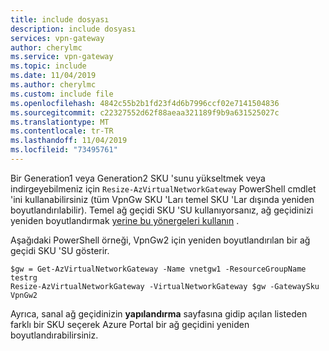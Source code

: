 ```yaml
---
title: include dosyası
description: include dosyası
services: vpn-gateway
author: cherylmc
ms.service: vpn-gateway
ms.topic: include
ms.date: 11/04/2019
ms.author: cherylmc
ms.custom: include file
ms.openlocfilehash: 4842c55b2b1fd23f4d6b7996ccf02e7141504836
ms.sourcegitcommit: c22327552d62f88aeaa321189f9b9a631525027c
ms.translationtype: MT
ms.contentlocale: tr-TR
ms.lasthandoff: 11/04/2019
ms.locfileid: "73495761"
---
```

Bir Generation1 veya Generation2 SKU 'sunu yükseltmek veya indirgeyebilmeniz için `Resize-AzVirtualNetworkGateway` PowerShell cmdlet 'ini kullanabilirsiniz (tüm VpnGw SKU 'Ları temel SKU 'Lar dışında yeniden boyutlandırılabilir). Temel ağ geçidi SKU 'SU kullanıyorsanız, ağ geçidinizi yeniden boyutlandırmak [yerine bu yönergeleri kullanın](../articles/vpn-gateway/vpn-gateway-about-skus-legacy.md#resize) .

Aşağıdaki PowerShell örneği, VpnGw2 için yeniden boyutlandırılan bir ağ geçidi SKU 'SU gösterir.

```azurepowershell-interactive
$gw = Get-AzVirtualNetworkGateway -Name vnetgw1 -ResourceGroupName testrg
Resize-AzVirtualNetworkGateway -VirtualNetworkGateway $gw -GatewaySku VpnGw2
```

Ayrıca, sanal ağ geçidinizin **yapılandırma** sayfasına gidip açılan listeden farklı bir SKU seçerek Azure Portal bir ağ geçidini yeniden boyutlandırabilirsiniz.

